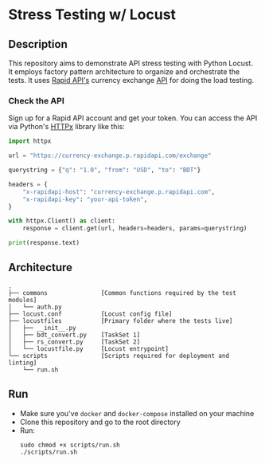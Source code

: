 # Stress Testing w/ Locust

## Description

This repository aims to demonstrate API stress testing with Python Locust. It employs factory pattern architecture to organize and orchestrate the tests. It uses [Rapid API's](https://rapidapi.com/) currency exchange [API](https://rapidapi.com/fyhao/api/currency-exchange) for doing the load testing.

### Check the API

Sign up for a Rapid API account and get your token. You can access the API via Python's [HTTPx]() library like this:

```python
import httpx

url = "https://currency-exchange.p.rapidapi.com/exchange"

querystring = {"q": "1.0", "from": "USD", "to": "BDT"}

headers = {
    "x-rapidapi-host": "currency-exchange.p.rapidapi.com",
    "x-rapidapi-key": "your-api-token",
}

with httpx.Client() as client:
    response = client.get(url, headers=headers, params=querystring)

print(response.text)
```

## Architecture

```
.
├── commons               [Common functions required by the test modules]
│   └── auth.py
├── locust.conf           [Locust config file]
├── locustfiles           [Primary folder where the tests live]
│   ├── __init__.py
│   ├── bdt_convert.py    [TaskSet 1]
│   ├── rs_convert.py     [TaskSet 2]
│   └── locustfile.py     [Locust entrypoint]
└── scripts               [Scripts required for deployment and linting]
    └── run.sh
```

## Run

* Make sure you've `docker` and `docker-compose` installed on your machine
* Clone this repository and go to the root directory
* Run:
    ```
    sudo chmod +x scripts/run.sh
    ./scripts/run.sh
    ```
